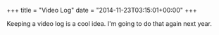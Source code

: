 +++
title = "Video Log"
date = "2014-11-23T03:15:01+00:00"
+++

Keeping a video log is a cool idea. I'm going to do that again next year.
			